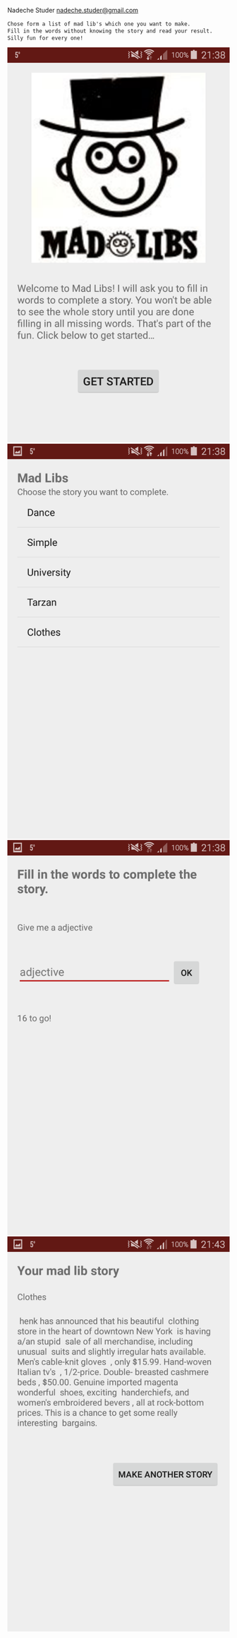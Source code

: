 Nadeche Studer <nadeche.studer@gmail.com>

	Chose form a list of mad lib's which one you want to make.
	Fill in the words without knowing the story and read your result. 
	Silly fun for every one!

![Screenshot of app start](doc/Screenshot_start.png)
![Screenshot of app list of storys](doc/Screenshot_list.png)
![Screenshot of app when words are asked](doc/Screenshot_askWords.png)
![Screenshot of app the created story](doc/Screenshot_story.png)